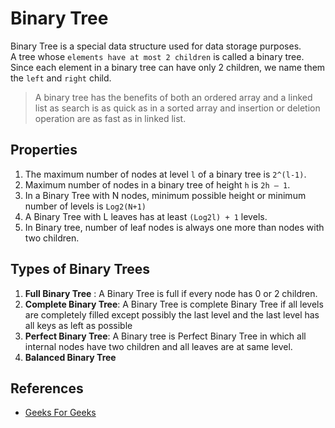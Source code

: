 # Binary Tree

Binary Tree is a special data structure used for data storage purposes.  
A tree whose `elements have at most 2 children` is called a binary tree. Since each element in a binary tree can have only 2 children, we name them the `left` and `right` child.  

> A binary tree has the benefits of both an ordered array and a linked list as search is as quick as in a sorted array and insertion or deletion operation are as fast as in linked list.  

## Properties

1. The maximum number of nodes at level `l` of a binary tree is `2^(l-1)`.
2. Maximum number of nodes in a binary tree of height `h` is `2h – 1`.
3. In a Binary Tree with N nodes, minimum possible height or minimum number of levels is  `Log2(N+1)`
4. A Binary Tree with L leaves has at least `(Log2l) + 1`   levels.
5. In Binary tree, number of leaf nodes is always one more than nodes with two children.

## Types of Binary Trees

1. **Full Binary Tree** : A Binary Tree is full if every node has 0 or 2 children.
2. **Complete Binary Tree**: A Binary Tree is complete Binary Tree if all levels are completely filled except possibly the last level and the last level has all keys as left as possible
3. **Perfect Binary Tree**: A Binary tree is Perfect Binary Tree in which all internal nodes have two children and all leaves are at same level.
4. **Balanced Binary Tree**

## References

- [Geeks For Geeks](geeksforgeeks.org)
